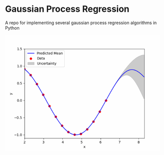 # Gaussian Process Regression

A repo for implementing several gaussian process regression algorithms in Python

![alt text](https://github.com/abdelhakim96/Gaussian-Process-Regression/blob/main/animation.gif "GPR")
